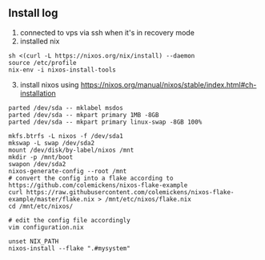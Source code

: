 ## Install log

1. connected to vps via ssh when it's in recovery mode
2. installed nix
  ```
  sh <(curl -L https://nixos.org/nix/install) --daemon
  source /etc/profile
  nix-env -i nixos-install-tools
  ```
3. install nixos using https://nixos.org/manual/nixos/stable/index.html#ch-installation
  ```
  parted /dev/sda -- mklabel msdos
  parted /dev/sda -- mkpart primary 1MB -8GB
  parted /dev/sda -- mkpart primary linux-swap -8GB 100%

  mkfs.btrfs -L nixos -f /dev/sda1
  mkswap -L swap /dev/sda2
  mount /dev/disk/by-label/nixos /mnt
  mkdir -p /mnt/boot
  swapon /dev/sda2
  nixos-generate-config --root /mnt
  # convert the config into a flake according to https://github.com/colemickens/nixos-flake-example
  curl https://raw.githubusercontent.com/colemickens/nixos-flake-example/master/flake.nix > /mnt/etc/nixos/flake.nix
  cd /mnt/etc/nixos/

  # edit the config file accordingly
  vim configuration.nix

  unset NIX_PATH
  nixos-install --flake ".#mysystem"
  ```
